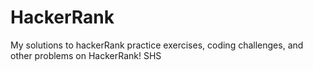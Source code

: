 # HackerRank
My solutions to hackerRank practice exercises, coding challenges, and other problems on HackerRank!
SHS
